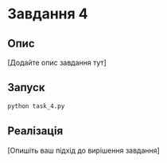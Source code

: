 # Завдання 4

## Опис
[Додайте опис завдання тут]

## Запуск

```bash
python task_4.py
```

## Реалізація
[Опишіть ваш підхід до вирішення завдання]

